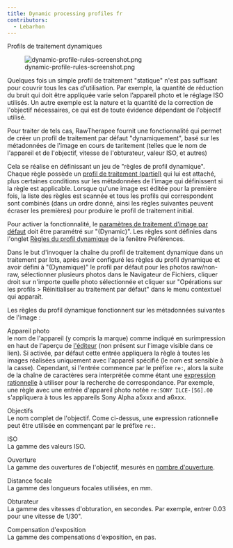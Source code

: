 ```yaml
---
title: Dynamic processing profiles fr
contributors:
  - Lebarhon
---
```


<div class="pagetitle">

Profils de traitement dynamiques

</div>

<figure>
<img src="dynamic-profile-rules-screenshot.png"
title="dynamic-profile-rules-screenshot.png" />
<figcaption>dynamic-profile-rules-screenshot.png</figcaption>
</figure>

Quelques fois un simple profil de traitement "statique" n'est pas
suffisant pour couvrir tous les cas d'utilisation. Par exemple, la
quantité de réduction du bruit qui doit être appliquée varie selon
l’appareil photo et le réglage ISO utilisés. Un autre exemple est la
nature et la quantité de la correction de l'objectif nécessaires, ce qui
est de toute évidence dépendant de l'objectif utilisé.

Pour traiter de tels cas, RawTherapee fournit une fonctionnalité qui
permet de créer un profil de traitement par défaut "dynamiquement", basé
sur les métadonnées de l'image en cours de taritement (telles que le nom
de l'appareil et de l'objectif, vitesse de l'obturateur, valeur ISO, et
autres)

Cela se réalise en définissant un jeu de "règles de profil dynamique".
Chaque règle possède un [profil de traitement
(partiel)](Creating_processing_profiles_for_general_use/fr.md)
qui lui est attaché, plus certaines conditions sur les métadonnées de
l'image qui définissent si la règle est applicable. Lorsque qu'une image
est éditée pour la première fois, la liste des règles est scannée et
tous les profils qui correspondent sont combinés (dans un ordre donné,
ainsi les règles suivantes peuvent écraser les premières) pour produire
le profil de traitement initial.

Pour activer la fonctionnalité, le [paramètres de traitement d'image par
défaut](Preferences/fr#Paramètres_de_traitement_d'image_par_défaut.md)
doit être paramétré sur "(Dynamic)". Les règles sont définies dans
l'onglet [Règles du profil
dynamique](Preferences/fr#L'onglet_Règles_du_profil_dynamique.md)
de la fenêtre Préférences.

Dans le but d'invoquer la chaîne du profil de traitement dynamique dans
un traitement par lots, après avoir configuré les règles du profil
dynamique et avoir défini à "(Dynamique)" le profil par défaut pour les
photos raw/non-raw, sélectionner plusieurs photos dans le Navigateur de
Fichiers, cliquer droit sur n'importe quelle photo sélectionnée et
cliquer sur "Opérations sur les profils \> Réinitialiser au traitement
par défaut" dans le menu contextuel qui apparaît.

Les règles du profil dynamique fonctionnent sur les métadonnées
suivantes de l'image :

Appareil photo  
le nom de l'appareil (y compris la marque) comme indiqué en
surimpression en haut de l'aperçu de
[l'éditeur](The_Image_Editor_Tab/fr.md) (non présent sur l'image
visible dans ce lien). Si activée, par défaut cette entrée appliquera la
règle à toutes les images réalisées uniquement avec l'appareil spécifié
(le nom est sensible à la casse). Cependant, si l'entrée commence par le
préfixe `re:`, alors la suite de la chaîne de caractères sera
interprétée comme étant une [expression
rationnelle](https://fr.wikipedia.org/wiki/Expression_rationnelle) à
utiliser pour la recherche de correspondance. Par exemple, une règle
avec une entrée d'appareil photo notée `re:SONY ILCE-[56].00`
s'appliquera à tous les appareils Sony Alpha a5xxx and a6xxx.

<!-- -->

Objectifs  
Le nom complet de l'objectif. Come ci-dessus, une expression rationnelle
peut être utilisée en commençant par le préfixe `re:`.

<!-- -->

ISO  
La gamme des valeurs ISO.

<!-- -->

Ouverture  
La gamme des ouvertures de l'objectif, mesurés en [nombre
d'ouverture](https://fr.wikipedia.org/wiki/Ouverture_(photographie)).

<!-- -->

Distance focale  
La gamme des longueurs focales utilisées, en mm.

<!-- -->

Obturateur  
La gamme des vitesses d'obturation, en secondes. Par exemple, entrer
0.03 pour une vitesse de 1/30".

<!-- -->

Compensation d'exposition  
La gamme des compensations d'exposition, en pas.
